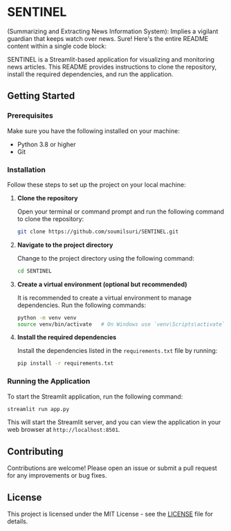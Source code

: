 # SENTINEL
(Summarizing and Extracting News Information System): Implies a vigilant guardian that keeps watch over news.
Sure! Here's the entire README content within a single code block:

SENTINEL is a Streamlit-based application for visualizing and monitoring news articles. This README provides instructions to clone the repository, install the required dependencies, and run the application.

## Getting Started

### Prerequisites

Make sure you have the following installed on your machine:

- Python 3.8 or higher
- Git

### Installation

Follow these steps to set up the project on your local machine:

1. **Clone the repository**

   Open your terminal or command prompt and run the following command to clone the repository:

   ```bash
   git clone https://github.com/soumilsuri/SENTINEL.git
   ```

2. **Navigate to the project directory**

   Change to the project directory using the following command:

   ```bash
   cd SENTINEL
   ```

3. **Create a virtual environment (optional but recommended)**

   It is recommended to create a virtual environment to manage dependencies. Run the following commands:

   ```bash
   python -m venv venv
   source venv/bin/activate   # On Windows use `venv\Scripts\activate`
   ```

4. **Install the required dependencies**

   Install the dependencies listed in the `requirements.txt` file by running:

   ```bash
   pip install -r requirements.txt
   ```

### Running the Application

To start the Streamlit application, run the following command:

```bash
streamlit run app.py
```

This will start the Streamlit server, and you can view the application in your web browser at `http://localhost:8501`.

## Contributing

Contributions are welcome! Please open an issue or submit a pull request for any improvements or bug fixes.

## License

This project is licensed under the MIT License - see the [LICENSE](LICENSE) file for details.
```
